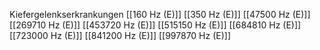 Kiefergelenkserkrankungen
[[160 Hz (E)]]
[[350 Hz (E)]]
[[47500 Hz (E)]]
[[269710 Hz (E)]]
[[453720 Hz (E)]]
[[515150 Hz (E)]]
[[684810 Hz (E)]]
[[723000 Hz (E)]]
[[841200 Hz (E)]]
[[997870 Hz (E)]]